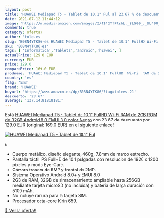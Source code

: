 ```yaml
---
layout: post
title: 'HUAWEI Mediapad T5 - Tablet de 10.1" Ful al 23.67 % de descuento'
date: 2021-07-12 11:44:12
image: 'https://m.media-amazon.com/images/I/4142TfFtsWL._SL500_._SL400_.jpg'
comments: true
category: ofertas
author: 'tole.es'
slug: 'B08N4YTK86-es HUAWEI Mediapad T5 - Tablet de 10.1" FullHD Wi-Fi RAM de...'
sku: 'B08N4YTK86-es'
tags: [ 'Informática','Tablets','android','huawei', ]
actualPrice: 129.0 EUR
currency: EUR
price: 129.0
comparePrice: 169.0 EUR
prodname: 'HUAWEI Mediapad T5 - Tablet de 10.1" FullHD  Wi-Fi  RAM de 2GB  ROM de 32GB  Android 8.0  EMUI 8.0   color Negro'
country: 'es'
flag: '🇪🇸'
brand: 'HUAWEI'
buyurl: 'https://www.amazon.es/dp/B08N4YTK86/?tag=tolees-21'
descuento: '23.67'
average: '137.141818181817'
---
```


Está [HUAWEI Mediapad T5 - Tablet de 10.1" FullHD  Wi-Fi  RAM de 2GB  ROM de 32GB  Android 8.0  EMUI 8.0   color Negro](https://www.amazon.es/dp/B08N4YTK86/?tag=tolees-21) con 23.67 de descuento por 129.0 EUR (original: 169.0 EUR) en el siguiente enlace!

[![HUAWEI Mediapad T5 - Tablet de 10.1" Ful](https://m.media-amazon.com/images/I/4142TfFtsWL._SL500_._SL400_.jpg)](https://www.amazon.es/dp/B08N4YTK86/?tag=tolees-21)

ℹ️:

- Cuerpo metálico, diseño elegante, 460g, 7.8mm de marco estrecho.
- Pantalla táctil IPS FullHD de 10.1 pulgadas con resolución de 1920 x 1200 píxeles y modo Eye-Care.
- Cámara trasera de 5MP y frontal de 2MP.
- Sistema Operativo Android 8.0+ y EMUI 8.0
- 2GB de RAM, 32GB de almacenamiento ampliable hasta 256GB mediante tarjeta microSD (no incluida) y batería de larga duración con 5100 mAh.
- No incluye ranura para la tarjeta SIM.
- Procesador octa-core Kirin 659.

[🛒 Ver la oferta!!](https://www.amazon.es/dp/B08N4YTK86/?tag=tolees-21)
